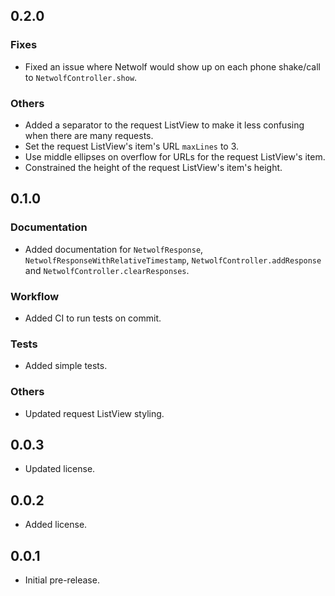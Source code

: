 <!-- 
### Features
### Fixes
### Documenetation
### Workflow
### Tests
### Others
 -->

## 0.2.0

### Fixes
 - Fixed an issue where Netwolf would show up on each phone shake/call to `NetwolfController.show`.

### Others
- Added a separator to the request ListView to make it less confusing when there are many requests.
- Set the request ListView's item's URL `maxLines` to 3.
- Use middle ellipses on overflow for URLs for the request ListView's item.
- Constrained the height of the request ListView's item's height.

## 0.1.0

### Documentation
- Added documentation for `NetwolfResponse`, `NetwolfResponseWithRelativeTimestamp`, `NetwolfController.addResponse` and `NetwolfController.clearResponses`.

### Workflow
- Added CI to run tests on commit.

### Tests
- Added simple tests.

### Others
- Updated request ListView styling.

## 0.0.3

- Updated license.

## 0.0.2

- Added license.

## 0.0.1

- Initial pre-release.
